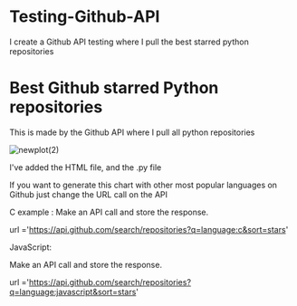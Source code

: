 # Testing-Github-API
I create a Github API testing where I pull the best starred python repositories

# Best Github starred Python repositories

This is made by the Github API where I pull all python repositories

![newplot(2)](https://user-images.githubusercontent.com/118706576/209201427-657b2b48-5bbb-4278-903f-e76b3500334d.png)

I've added the HTML file, and the .py file

If you want to generate this chart with other most popular languages on Github just change the URL call on the API

C example :
 Make an API call and store the response.

url ='https://api.github.com/search/repositories?q=language:c&sort=stars'

JavaScript:

 Make an API call and store the response.

url ='https://api.github.com/search/repositories?q=language:javascript&sort=stars'

